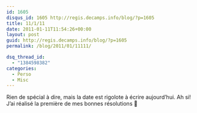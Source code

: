 ```yaml
---
id: 1605
disqus_id: 1605 http://regis.decamps.info/blog/?p=1605
title: 11/1/11
date: 2011-01-11T11:54:26+00:00
layout: post
guid: http://regis.decamps.info/blog/?p=1605
permalink: /blog/2011/01/11111/

dsq_thread_id:
  - "1384598382"
categories:
  - Perso
  - Misc
---
```

Rien de spécial à dire, mais la date est rigolote à écrire aujourd’hui. Ah si! J’ai réalisé la première de mes bonnes résolutions 🙂
